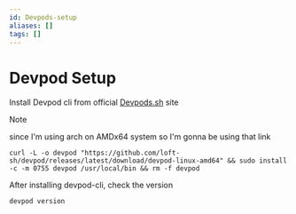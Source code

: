 ```yaml
---
id: Devpods-setup
aliases: []
tags: []
---
```

# Devpod Setup

Install Devpod cli from official [Devpods.sh](https://devpod.sh/docs/getting-started/install) site

> [!Note]
> since I'm using arch on AMDx64 system so I'm gonna be using that link
    
```
curl -L -o devpod "https://github.com/loft-sh/devpod/releases/latest/download/devpod-linux-amd64" && sudo install -c -m 0755 devpod /usr/local/bin && rm -f devpod 
```

After installing devpod-cli, check the version

    devpod version


